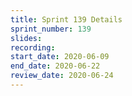 ```yaml
---
title: Sprint 139 Details
sprint_number: 139
slides:
recording:
start_date: 2020-06-09
end_date: 2020-06-22
review_date: 2020-06-24
---
```

